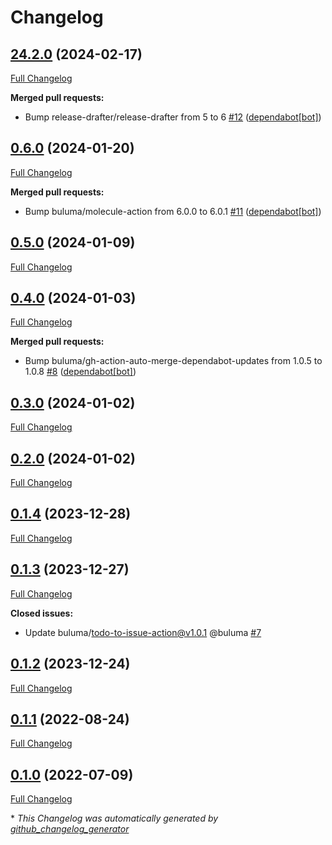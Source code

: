 # Changelog

## [24.2.0](https://github.com/buluma/ansible-role-aliases/tree/24.2.0) (2024-02-17)

[Full Changelog](https://github.com/buluma/ansible-role-aliases/compare/0.6.0...24.2.0)

**Merged pull requests:**

- Bump release-drafter/release-drafter from 5 to 6 [\#12](https://github.com/buluma/ansible-role-aliases/pull/12) ([dependabot[bot]](https://github.com/apps/dependabot))

## [0.6.0](https://github.com/buluma/ansible-role-aliases/tree/0.6.0) (2024-01-20)

[Full Changelog](https://github.com/buluma/ansible-role-aliases/compare/0.5.0...0.6.0)

**Merged pull requests:**

- Bump buluma/molecule-action from 6.0.0 to 6.0.1 [\#11](https://github.com/buluma/ansible-role-aliases/pull/11) ([dependabot[bot]](https://github.com/apps/dependabot))

## [0.5.0](https://github.com/buluma/ansible-role-aliases/tree/0.5.0) (2024-01-09)

[Full Changelog](https://github.com/buluma/ansible-role-aliases/compare/0.4.0...0.5.0)

## [0.4.0](https://github.com/buluma/ansible-role-aliases/tree/0.4.0) (2024-01-03)

[Full Changelog](https://github.com/buluma/ansible-role-aliases/compare/0.3.0...0.4.0)

**Merged pull requests:**

- Bump buluma/gh-action-auto-merge-dependabot-updates from 1.0.5 to 1.0.8 [\#8](https://github.com/buluma/ansible-role-aliases/pull/8) ([dependabot[bot]](https://github.com/apps/dependabot))

## [0.3.0](https://github.com/buluma/ansible-role-aliases/tree/0.3.0) (2024-01-02)

[Full Changelog](https://github.com/buluma/ansible-role-aliases/compare/0.2.0...0.3.0)

## [0.2.0](https://github.com/buluma/ansible-role-aliases/tree/0.2.0) (2024-01-02)

[Full Changelog](https://github.com/buluma/ansible-role-aliases/compare/0.1.4...0.2.0)

## [0.1.4](https://github.com/buluma/ansible-role-aliases/tree/0.1.4) (2023-12-28)

[Full Changelog](https://github.com/buluma/ansible-role-aliases/compare/0.1.3...0.1.4)

## [0.1.3](https://github.com/buluma/ansible-role-aliases/tree/0.1.3) (2023-12-27)

[Full Changelog](https://github.com/buluma/ansible-role-aliases/compare/0.1.2...0.1.3)

**Closed issues:**

- Update buluma/todo-to-issue-action@v1.0.1 @buluma [\#7](https://github.com/buluma/ansible-role-aliases/issues/7)

## [0.1.2](https://github.com/buluma/ansible-role-aliases/tree/0.1.2) (2023-12-24)

[Full Changelog](https://github.com/buluma/ansible-role-aliases/compare/0.1.1...0.1.2)

## [0.1.1](https://github.com/buluma/ansible-role-aliases/tree/0.1.1) (2022-08-24)

[Full Changelog](https://github.com/buluma/ansible-role-aliases/compare/0.1.0...0.1.1)

## [0.1.0](https://github.com/buluma/ansible-role-aliases/tree/0.1.0) (2022-07-09)

[Full Changelog](https://github.com/buluma/ansible-role-aliases/compare/62f0824d83e69896e2e61e3b35cdd9da4c8e16d3...0.1.0)



\* *This Changelog was automatically generated by [github_changelog_generator](https://github.com/github-changelog-generator/github-changelog-generator)*
